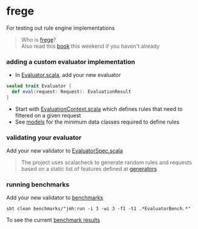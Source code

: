 # frege

For testing out rule engine implementations

> Who is [frege](https://en.wikipedia.org/wiki/Gottlob_Frege)? <br/> 
> Also read this [book](https://en.wikipedia.org/wiki/Logicomix) this weekend if you haven't already

### adding a custom evaluator implementation
- In [Evaluator.scala](frege-core/src/main/scala/frege/core/engine/Evaluator.scala), add your new evaluator
```scala
sealed trait Evaluator {
  def eval(request: Request): EvaluationResult
}
```
- Start with [EvaluationContext.scala](frege-core/src/main/scala/frege/core/engine/EvaluationContext.scala) which defines rules that need to filtered on a given request
- See [models](frege-models/src/main/scala/frege) for the minimum data classes required to define rules

### validating your evaluator
Add your new validator to [EvaluatorSpec.scala](frege-core/src/test/scala/frege/core/EvaluatorSpec.scala)
> The project uses scalacheck to generate random rules and requests based on a static list of features defined at [generators](frege-testkit/src/main/scala/frege/generators)

### running benchmarks
Add your new validator to [benchmarks](frege-benchmarks/src/main/scala/frege/core)
```
sbt clean benchmarks/"jmh:run -i 3 -wi 3 -f1 -t1 .*EvaluatorBench.*"
```
To see the current [benchmark results](BENCHMARKS.md)
